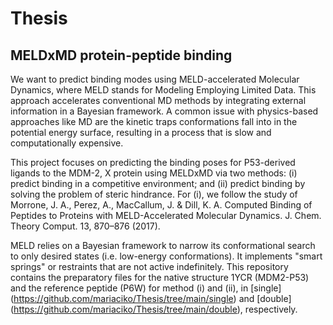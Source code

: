 # Thesis
## MELDxMD protein-peptide binding

We want to predict binding modes using MELD-accelerated Molecular Dynamics, where MELD stands for Modeling Employing Limited Data. This approach accelerates conventional MD methods by integrating external information in a Bayesian framework. A common issue with physics-based approaches like MD are the kinetic traps conformations fall into in the potential energy surface, resulting in a process that is slow and computationally expensive. 

This project focuses on predicting the binding poses for P53-derived ligands to the MDM-2, X protein using MELDxMD via two methods: (i) predict binding in a competitive environment; and (ii) predict binding by solving the problem of steric hindrance. For (i), we follow the study of Morrone, J. A., Perez, A., MacCallum, J. & Dill, K. A. Computed Binding of Peptides to Proteins with MELD-Accelerated Molecular Dynamics. J. Chem. Theory Comput. 13, 870–876 (2017).

MELD relies on a Bayesian framework to narrow its conformational search to only desired states (i.e. low-energy conformations). It implements "smart springs" or restraints that are not active indefinitely. This repository contains the preparatory files for the native structure 1YCR (MDM2-P53) and the reference peptide (P6W) for method (i) and (ii), in [single] (https://github.com/mariaciko/Thesis/tree/main/single) and [double] (https://github.com/mariaciko/Thesis/tree/main/double), respectively.  
